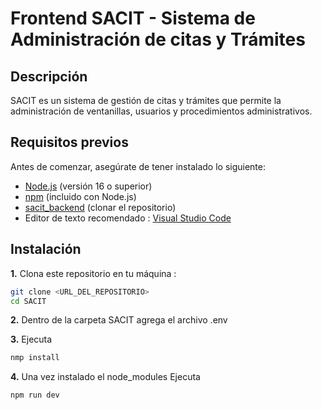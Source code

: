 # Frontend  SACIT - Sistema de Administración de citas y Trámites






## Descripción
SACIT es un sistema de gestión de citas y trámites que permite la administración de ventanillas, usuarios y procedimientos administrativos.

## Requisitos previos

Antes de comenzar, asegúrate de tener instalado lo siguiente:

- [Node.js](https://nodejs.org/) (versión 16 o superior)
- [npm](https://www.npmjs.com/) (incluido con Node.js)
- [sacit_backend](https://github.com/LeoDoCa/SACIT_back/tree/main) (clonar el repositorio)
- Editor de texto recomendado : [Visual Studio Code](https://code.visualstudio.com/download)
## Instalación

**1.** Clona este repositorio en tu máquina :

   ```bash
   git clone <URL_DEL_REPOSITORIO>
   cd SACIT
   ```
**2.** Dentro de la carpeta SACIT agrega el archivo .env

**3.** Ejecuta 
```bash
nmp install
```
**4.** Una vez instalado el node_modules Ejecuta 
```bash
npm run dev
```
